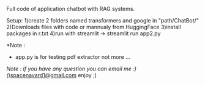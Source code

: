 Full code of application chatbot with RAG systems. 

Setup:
1)create 2 folders named transformers and google in "path/ChatBot/"
2)Downloads files with code or mannualy from HuggingFace
3)install packages in r.txt
4)run with streamlit -> streamlit run app2.py

*Note : 
  * app.py is for testing pdf extractor not more ...


*Note :
  if you have any question you can email me :)
  (*)spacenavard1@gmail.com
enjoy ;)

